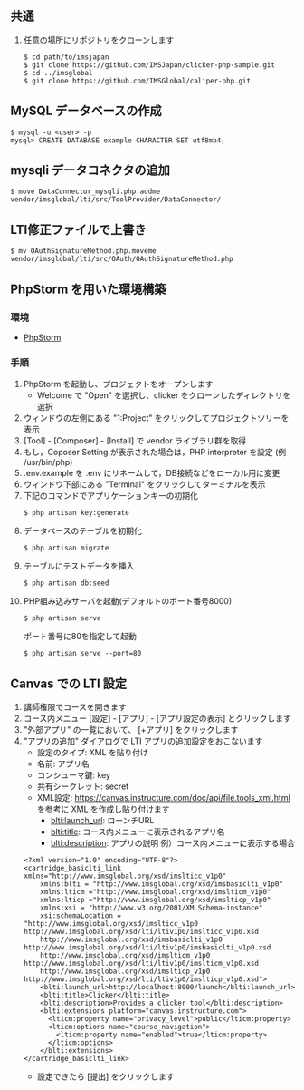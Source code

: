 ## 共通

1. 任意の場所にリポジトリをクローンします

    ~~~
    $ cd path/to/imsjapan
    $ git clone https://github.com/IMSJapan/clicker-php-sample.git
    $ cd ../imsglobal
    $ git clone https://github.com/IMSGlobal/caliper-php.git
    ~~~

## MySQL データベースの作成

    $ mysql -u <user> -p 
    mysql> CREATE DATABASE example CHARACTER SET utf8mb4;

## mysqli データコネクタの追加

    $ move DataConnector_mysqli.php.addme vendor/imsglobal/lti/src/ToolProvider/DataConnector/

## LTI修正ファイルで上書き

    $ mv OAuthSignatureMethod.php.moveme vendor/imsglobal/lti/src/OAuth/OAuthSignatureMethod.php

## PhpStorm を用いた環境構築

### 環境

 * [PhpStorm](https://www.jetbrains.com/phpstorm/ "体験版(30日)のダウンロードはこちら")

### 手順

1. PhpStorm を起動し、プロジェクトをオープンします
    * Welcome で "Open" を選択し、clicker をクローンしたディレクトリを選択
1. ウィンドウの左側にある "1:Project" をクリックしてプロジェクトツリーを表示
1. [Tool] - [Composer] - [Install] で vendor ライブラリ群を取得
1. もし，Coposer Setting が表示された場合は，PHP interpreter を設定 (例 /usr/bin/php)
1. .env.example を .env にリネームして，DB接続などをローカル用に変更
1. ウィンドウ下部にある "Terminal" をクリックしてターミナルを表示
1. 下記のコマンドでアプリケーションキーの初期化
    ~~~
    $ php artisan key:generate
    ~~~
1. データベースのテーブルを初期化
    ~~~
    $ php artisan migrate
    ~~~
1. テーブルにテストデータを挿入
    ~~~
    $ php artisan db:seed
    ~~~
1. PHP組み込みサーバを起動(デフォルトのポート番号8000)
    ~~~
    $ php artisan serve
    ~~~
    ポート番号に80を指定して起動
    ~~~
    $ php artisan serve --port=80
    ~~~

## Canvas での LTI 設定

1. 講師権限でコースを開きます
1. コース内メニュー [設定] - [アプリ] - [アプリ設定の表示] とクリックします
1. "外部アプリ" の一覧において、 [+アプリ] をクリックします
1. "アプリの追加" ダイアログで LTI アプリの追加設定をおこないます
    * 設定のタイプ: XML を貼り付け
    * 名前: アプリ名
    * コンシューマ鍵: key
    * 共有シークレット: secret
    * XML設定: https://canvas.instructure.com/doc/api/file.tools_xml.html を参考に XML を作成し貼り付けます
        * <blti:launch_url>: ローンチURL
        * <blti:title>: コース内メニューに表示されるアプリ名
        * <blti:description>: アプリの説明
    例）コース内メニューに表示する場合
    ~~~
    <?xml version="1.0" encoding="UTF-8"?>
    <cartridge_basiclti_link xmlns="http://www.imsglobal.org/xsd/imslticc_v1p0"
        xmlns:blti = "http://www.imsglobal.org/xsd/imsbasiclti_v1p0"
        xmlns:lticm ="http://www.imsglobal.org/xsd/imslticm_v1p0"
        xmlns:lticp ="http://www.imsglobal.org/xsd/imslticp_v1p0"
        xmlns:xsi = "http://www.w3.org/2001/XMLSchema-instance"
        xsi:schemaLocation = "http://www.imsglobal.org/xsd/imslticc_v1p0 http://www.imsglobal.org/xsd/lti/ltiv1p0/imslticc_v1p0.xsd
        http://www.imsglobal.org/xsd/imsbasiclti_v1p0 http://www.imsglobal.org/xsd/lti/ltiv1p0/imsbasiclti_v1p0.xsd
        http://www.imsglobal.org/xsd/imslticm_v1p0 http://www.imsglobal.org/xsd/lti/ltiv1p0/imslticm_v1p0.xsd
        http://www.imsglobal.org/xsd/imslticp_v1p0 http://www.imsglobal.org/xsd/lti/ltiv1p0/imslticp_v1p0.xsd">
        <blti:launch_url>http://localhost:8000/launch</blti:launch_url>
        <blti:title>Clicker</blti:title>
        <blti:description>Provides a clicker tool</blti:description>
        <blti:extensions platform="canvas.instructure.com">
          <lticm:property name="privacy_level">public</lticm:property>
          <lticm:options name="course_navigation">
            <lticm:property name="enabled">true</lticm:property>
          </lticm:options>
        </blti:extensions>
    </cartridge_basiclti_link>
    ~~~
    * 設定できたら [提出] をクリックします
